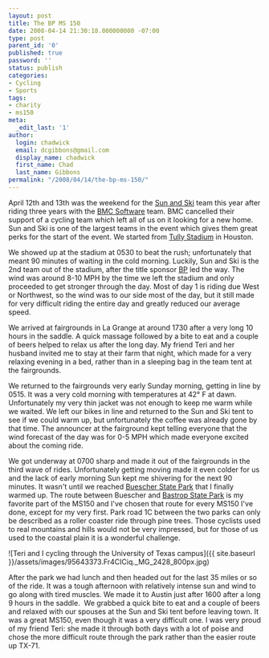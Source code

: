 ```yaml
---
layout: post
title: The BP MS 150
date: 2008-04-14 21:30:18.000000000 -07:00
type: post
parent_id: '0'
published: true
password: ''
status: publish
categories:
- Cycling
- Sports
tags:
- charity
- ms150
meta:
  _edit_last: '1'
author:
  login: chadwick
  email: dcgibbons@gmail.com
  display_name: chadwick
  first_name: Chad
  last_name: Gibbons
permalink: "/2008/04/14/the-bp-ms-150/"
---
```

April 12th and 13th was the weekend for the [Sun and Ski](http://www.sunandski.com/) team this year after riding three years with the [BMC Software](http://www.bmc.com/) team. BMC cancelled their support of a cycling team which left all of us on it looking for a new home. Sun and Ski is one of the largest teams in the event which gives them great perks for the start of the event. We started from [Tully Stadium](http://maps.google.com/maps?f=q&hl=en&geocode=&q=tully+stadium,+houston,+texas&jsv=107&ie=UTF8&ll=29.78479,-95.594358&spn=0.037544,0.074501&t=h&z=14&iwloc=A) in Houston.

We showed up at the stadium at 0530 to beat the rush; unfortunately that meant 90 minutes of waiting in the cold morning. Luckily, Sun and Ski is the 2nd team out of the stadium, after the title sponsor [BP](http://www.bp.com/) led the way. The wind was around 8-10 MPH by the time we left the stadium and only proceeded to get stronger through the day. Most of day 1 is riding due West or Northwest, so the wind was to our side most of the day, but it still made for very difficult riding the entire day and greatly reduced our average speed.

We arrived at fairgrounds in La Grange at around 1730 after a very long 10 hours in the saddle. A quick massage followed by a bite to eat and a couple of beers helped to relax us after the long day. My friend Teri and her husband invited me to stay at their farm that night, which made for a very relaxing evening in a bed, rather than in a sleeping bag in the team tent at the fairgrounds.

We returned to the fairgrounds very early Sunday morning, getting in line by 0515. It was a very cold morning with temperatures at 42° F at dawn. Unfortunately my very thin jacket was not enough to keep me warm while we waited. We left our bikes in line and returned to the Sun and Ski tent to see if we could warm up, but unfortunately the coffee was already gone by that time. The announcer at the fairground kept telling everyone that the wind forecast of the day was for 0-5 MPH which made everyone excited about the coming ride.

We got underway at 0700 sharp and made it out of the fairgrounds in the third wave of rides. Unfortunately getting moving made it even colder for us and the lack of early morning Sun kept me shivering for the next 90 minutes. It wasn't until we reached [Buescher State Park](http://www.tpwd.state.tx.us/spdest/findadest/parks/buescher/) that I finally warmed up. The route between Buescher and [Bastrop State Park](http://www.tpwd.state.tx.us/spdest/findadest/parks/bastrop/) is my favorite part of the MS150 and I've chosen that route for every MS150 I've done, except for my very first. Park road 1C between the two parks can only be described as a roller coaster ride through pine trees. Those cyclists used to real mountains and hills would not be very impressed, but for those of us used to the coastal plain it is a wonderful challenge.

![Teri and I cycling through the University of Texas campus]({{ site.baseurl }}/assets/images/95643373.Fr4CICiq._MG_2428_800px.jpg)

After the park we had lunch and then headed out for the last 35 miles or so of the ride. It was a tough afternoon with relatively intense sun and wind to go along with tired muscles. We made it to Austin just after 1600 after a long 9 hours in the saddle.&nbsp; We grabbed a quick bite to eat and a couple of beers and relaxed with our spouses at the Sun and Ski tent before leaving town. It was a great MS150, even though it was a very difficult one. I was very proud of my friend Teri: she made it through both days with a lot of poise and chose the more difficult route through the park rather than the easier route up TX-71.

